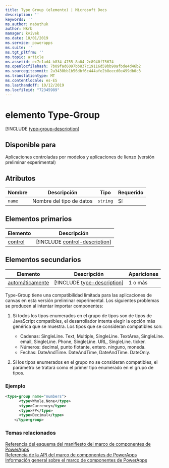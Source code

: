```yaml
---
title: Type Group (elemento) | Microsoft Docs
description: ''
keywords: ''
ms.author: nabuthuk
author: Nkrb
manager: kvivek
ms.date: 10/01/2019
ms.service: powerapps
ms.suite: ''
ms.tgt_pltfrm: ''
ms.topic: article
ms.assetid: ec7c1ad4-b834-4755-8a04-2c8940f75674
ms.openlocfilehash: 7b09fad6097bb837c19116d59bb90afbde4d46b2
ms.sourcegitcommit: 2a3430bb1b56dbf6c444afe2b8eecd0e499db0c3
ms.translationtype: MT
ms.contentlocale: es-ES
ms.lasthandoff: 10/12/2019
ms.locfileid: "72345989"
---
```

# <a name="type-group-element"></a>elemento Type-Group

[!INCLUDE [type-group-description](includes/type-group-description.md)]

## <a name="available-for"></a>Disponible para

Aplicaciones controladas por modelos y aplicaciones de lienzo (versión preliminar experimental)

## <a name="attributes"></a>Atributos

|Nombre|Descripción|Tipo|Requerido|
|--|--|--|--|
|`name`|Nombre del tipo de datos|`string`|Sí|

## <a name="parent-elements"></a>Elementos primarios

|Elemento|Descripción|
|--|--|
|[control](control.md)|[!INCLUDE [control-description](includes/control-description.md)]|


## <a name="child-elements"></a>Elementos secundarios

|Elemento|Descripción|Apariciones|
|--|--|--|
|[automáticamente](type.md)|[!INCLUDE [type-description](includes/type-description.md)]|1 o más|


Type-Group tiene una compatibilidad limitada para las aplicaciones de canvas en esta versión preliminar experimental. Los siguientes problemas se producen al intentar importar componentes:

1. Si todos los tipos enumerados en el grupo de tipos son de tipos de JavaScript compatibles, el desarrollador intenta elegir la opción más genérica que se muestra. Los tipos que se consideran compatibles son:
   - Cadenas: SingleLine. Text, Multiple, SingleLine. TextArea, SingleLine. email, SingleLine. Phone, SingleLine. URL, SingleLine. ticker.
   - Números: decimal, punto flotante, entero. ninguno, moneda.
   - Fechas: DateAndTime. DateAndTime, DateAndTime. DateOnly.

2. Si los tipos enumerados en el grupo no se consideran compatibles, el parámetro se tratará como el primer tipo enumerado en el grupo de tipos.

### <a name="example"></a>Ejemplo

```XML
<type-group name="numbers">
      <type>Whole.None</type>
      <type>Currency</type>
      <type>FP</type>
      <type>Decimal</type>
    </type-group>
```

### <a name="related-topics"></a>Temas relacionados

[Referencia del esquema del manifiesto del marco de componentes de PowerApps](index.md)<br/>
[Referencia de la API del marco de componentes de PowerApps](../reference/index.md)<br/>
[Información general sobre el marco de componentes de PowerApps](../overview.md)